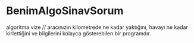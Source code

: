 # BenimAlgoSinavSorum
algoritma vize
// aracınızın kilometrede ne kadar yaktığını, havayı ne kadar kirlettiğini ve bilgilerini kolayca gösterebilen bir programdır.
